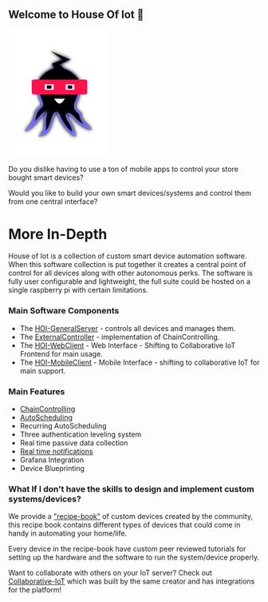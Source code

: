 ## Welcome to House Of Iot 👋

<img align = "center" width = "200px" src ="https://github.com/House-of-IoT/HOI-WebClient/blob/master/Frontend/src/Img/bot.png"/>

Do you dislike having to use a ton of mobile apps to control your store bought smart devices?

Would you like to build your own smart devices/systems and control them from one central interface?

# More In-Depth
House of Iot is a collection of custom smart device automation software. When this software collection is put together it creates
a central point of control for all devices along with other autonomous perks. The software is fully user configurable and 
lightweight, the full suite could be hosted on a single raspberry pi with certain limitations.

### Main Software Components
- The [HOI-GeneralServer](https://github.com/House-of-IoT/HOI-GeneralServer) - controls all devices and manages them.
- The [ExternalController](https://github.com/House-of-IoT/ExternalController) - implementation of ChainControlling.
- The [HOI-WebClient](https://github.com/House-of-IoT/HOI-WebClient) - Web Interface - Shifting to Collaborative IoT Frontend for main usage.
- The [HOI-MobileClient](https://github.com/House-of-IoT/HOI-MobileClient) - Mobile Interface - shifting to collaborative IoT for main support.

### Main Features
- [ChainControlling](https://github.com/House-of-IoT/HOI-GeneralServer/blob/master/Docs/ChainControlling.MD)
- [AutoScheduling](https://github.com/House-of-IoT/HOI-GeneralServer/blob/master/Docs/AutoScheduling.MD)
- Recurring AutoScheduling
- Three authentication leveling system
- Real time passive data collection
- [Real time notifications](https://github.com/House-of-IoT/HOI-GeneralServer/blob/master/Docs/Notifications.MD)
- Grafana Integration
- Device Blueprinting

### What If I don't have the skills to design and implement custom systems/devices?
We provide a ["recipe-book"](https://github.com/HOI-Devices) of custom devices created by the community, this recipe book contains 
different types of devices that could come in handy in automating your home/life.

Every device in the recipe-book have custom peer reviewed tutorials for setting up the hardware and the software to run the system/device properly. 

Want to collaborate with others on your IoT server? Check out [Collaborative-IoT](https://github.com/Collaborative-IoT) which was built by the same creator and has integrations for the platform!
